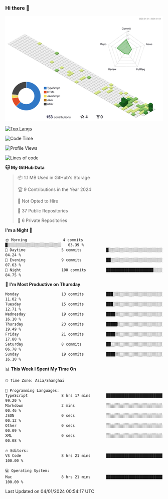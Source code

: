 ### Hi there 👋

![](./profile-3d-contrib/profile-green-animate.svg)

 

[![Top Langs](https://github-readme-stats.vercel.app/api/top-langs/?username=RunnningDogg)](https://github.com/anuraghazra/github-readme-stats)


 

<!--START_SECTION:waka-->
![Code Time](http://img.shields.io/badge/Code%20Time-84%20hrs%2031%20mins-blue)

![Profile Views](http://img.shields.io/badge/Profile%20Views-13-blue)

![Lines of code](https://img.shields.io/badge/From%20Hello%20World%20I%27ve%20Written-229.6%20thousand%20lines%20of%20code-blue)

**🐱 My GitHub Data** 

> 📦 1.1 MB Used in GitHub's Storage 
 > 
> 🏆 9 Contributions in the Year 2024
 > 
> 🚫 Not Opted to Hire
 > 
> 📜 37 Public Repositories 
 > 
> 🔑 6 Private Repositories 
 > 
**I'm a Night 🦉** 

```text
🌞 Morning                4 commits           █░░░░░░░░░░░░░░░░░░░░░░░░   03.39 % 
🌆 Daytime                5 commits           █░░░░░░░░░░░░░░░░░░░░░░░░   04.24 % 
🌃 Evening                9 commits           ██░░░░░░░░░░░░░░░░░░░░░░░   07.63 % 
🌙 Night                  100 commits         █████████████████████░░░░   84.75 % 
```
📅 **I'm Most Productive on Thursday** 

```text
Monday                   13 commits          ███░░░░░░░░░░░░░░░░░░░░░░   11.02 % 
Tuesday                  15 commits          ███░░░░░░░░░░░░░░░░░░░░░░   12.71 % 
Wednesday                19 commits          ████░░░░░░░░░░░░░░░░░░░░░   16.10 % 
Thursday                 23 commits          █████░░░░░░░░░░░░░░░░░░░░   19.49 % 
Friday                   21 commits          ████░░░░░░░░░░░░░░░░░░░░░   17.80 % 
Saturday                 8 commits           ██░░░░░░░░░░░░░░░░░░░░░░░   06.78 % 
Sunday                   19 commits          ████░░░░░░░░░░░░░░░░░░░░░   16.10 % 
```


📊 **This Week I Spent My Time On** 

```text
🕑︎ Time Zone: Asia/Shanghai

💬 Programming Languages: 
TypeScript               8 hrs 17 mins       █████████████████████████   99.20 % 
Markdown                 2 mins              ░░░░░░░░░░░░░░░░░░░░░░░░░   00.46 % 
JSON                     0 secs              ░░░░░░░░░░░░░░░░░░░░░░░░░   00.12 % 
Other                    0 secs              ░░░░░░░░░░░░░░░░░░░░░░░░░   00.09 % 
XML                      0 secs              ░░░░░░░░░░░░░░░░░░░░░░░░░   00.08 % 

🔥 Editors: 
VS Code                  8 hrs 21 mins       █████████████████████████   100.00 % 

💻 Operating System: 
Mac                      8 hrs 21 mins       █████████████████████████   100.00 % 
```


 Last Updated on 04/01/2024 00:54:17 UTC
<!--END_SECTION:waka-->
